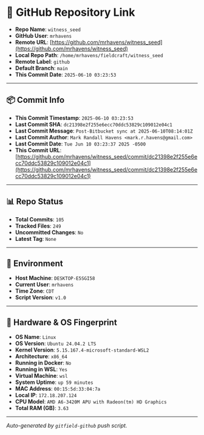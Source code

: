 # 🔗 GitHub Repository Link

- **Repo Name**: `witness_seed`
- **GitHub User**: `mrhavens`
- **Remote URL**: [https://github.com/mrhavens/witness_seed](https://github.com/mrhavens/witness_seed)
- **Local Repo Path**: `/home/mrhavens/fieldcraft/witness_seed`
- **Remote Label**: `github`
- **Default Branch**: `main`
- **This Commit Date**: `2025-06-10 03:23:53`

---

## 📦 Commit Info

- **This Commit Timestamp**: `2025-06-10 03:23:53`
- **Last Commit SHA**: `dc21398e2f255e6ecc70ddc53829c109012e04c1`
- **Last Commit Message**: `Post-Bitbucket sync at 2025-06-10T08:14:01Z`
- **Last Commit Author**: `Mark Randall Havens <mark.r.havens@gmail.com>`
- **Last Commit Date**: `Tue Jun 10 03:23:37 2025 -0500`
- **This Commit URL**: [https://github.com/mrhavens/witness_seed/commit/dc21398e2f255e6ecc70ddc53829c109012e04c1](https://github.com/mrhavens/witness_seed/commit/dc21398e2f255e6ecc70ddc53829c109012e04c1)

---

## 📊 Repo Status

- **Total Commits**: `105`
- **Tracked Files**: `249`
- **Uncommitted Changes**: `No`
- **Latest Tag**: `None`

---

## 🧭 Environment

- **Host Machine**: `DESKTOP-E5SGI58`
- **Current User**: `mrhavens`
- **Time Zone**: `CDT`
- **Script Version**: `v1.0`

---

## 🧬 Hardware & OS Fingerprint

- **OS Name**: `Linux`
- **OS Version**: `Ubuntu 24.04.2 LTS`
- **Kernel Version**: `5.15.167.4-microsoft-standard-WSL2`
- **Architecture**: `x86_64`
- **Running in Docker**: `No`
- **Running in WSL**: `Yes`
- **Virtual Machine**: `wsl`
- **System Uptime**: `up 59 minutes`
- **MAC Address**: `00:15:5d:33:04:7a`
- **Local IP**: `172.18.207.124`
- **CPU Model**: `AMD A6-3420M APU with Radeon(tm) HD Graphics`
- **Total RAM (GB)**: `3.63`

---

_Auto-generated by `gitfield-github` push script._
